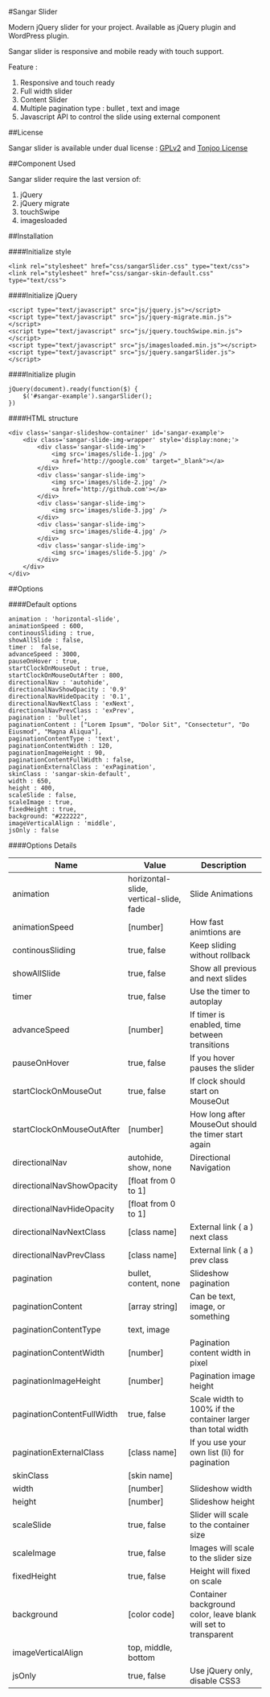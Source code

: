 #Sangar Slider

Modern jQuery slider for your project. Available as jQuery plugin and WordPress plugin.

Sangar slider is responsive and mobile ready with touch support.

Feature :

1. Responsive and touch ready
2. Full width slider
3. Content Slider
4. Multiple pagination type : bullet , text and image
5. Javascript API to control the slide using external component

<!--
You can try the slider here :

**[Example Page](sample-standart-pagination.html)**
-->

##License

Sangar slider is available under dual license : [GPLv2](http://www.gnu.org/licenses/gpl-2.0.html) and [Tonjoo License](#)  

##Component Used

Sangar slider require the last version of:

1. jQuery
2. jQuery migrate
3. touchSwipe
4. imagesloaded

##Installation

####Initialize style

```
<link rel="stylesheet" href="css/sangarSlider.css" type="text/css">
<link rel="stylesheet" href="css/sangar-skin-default.css" type="text/css">
```

####Initialize jQuery

```
<script type="text/javascript" src="js/jquery.js"></script>
<script type="text/javascript" src="js/jquery-migrate.min.js"></script>
<script type="text/javascript" src="js/jquery.touchSwipe.min.js"></script>
<script type="text/javascript" src="js/imagesloaded.min.js"></script>
<script type="text/javascript" src="js/jquery.sangarSlider.js"></script>
```

####Initialize plugin

```
jQuery(document).ready(function($) {
    $('#sangar-example').sangarSlider();
})	
```

####HTML structure

```
<div class='sangar-slideshow-container' id='sangar-example'>
	<div class='sangar-slide-img-wrapper' style='display:none;'>
        <div class='sangar-slide-img'>
            <img src='images/slide-1.jpg' />
            <a href='http://google.com' target="_blank"></a>
        </div>
        <div class='sangar-slide-img'>
            <img src='images/slide-2.jpg' />
            <a href='http://github.com'></a>
        </div>
        <div class='sangar-slide-img'>
        	<img src='images/slide-3.jpg' />
		</div>
        <div class='sangar-slide-img'>
        	<img src='images/slide-4.jpg' />
		</div>
        <div class='sangar-slide-img'>
        	<img src='images/slide-5.jpg' />
		</div>
    </div>
</div>
```

##Options

####Default options

```
animation : 'horizontal-slide',
animationSpeed : 600,
continousSliding : true,
showAllSlide : false,
timer :  false,
advanceSpeed : 3000,
pauseOnHover : true,
startClockOnMouseOut : true,
startClockOnMouseOutAfter : 800,
directionalNav : 'autohide',
directionalNavShowOpacity : '0.9'
directionalNavHideOpacity : '0.1',
directionalNavNextClass : 'exNext',
directionalNavPrevClass : 'exPrev',
pagination : 'bullet',
paginationContent : ["Lorem Ipsum", "Dolor Sit", "Consectetur", "Do Eiusmod", "Magna Aliqua"],
paginationContentType : 'text',
paginationContentWidth : 120,
paginationImageHeight : 90,
paginationContentFullWidth : false,
paginationExternalClass : 'exPagination',
skinClass : 'sangar-skin-default',
width : 650,
height : 400,
scaleSlide : false,
scaleImage : true,
fixedHeight : true,
background: "#222222",
imageVerticalAlign : 'middle',
jsOnly : false
```

####Options Details

| Name | Value | Description |
|--------|--------|--------|
|animation|horizontal-slide, vertical-slide, fade|Slide Animations|
|animationSpeed|[number]|How fast animtions are|
|continousSliding|true, false|Keep sliding without rollback|
|showAllSlide|true, false|Show all previous and next slides|
|timer|true, false|Use the timer to autoplay|
|advanceSpeed|[number]|If timer is enabled, time between transitions|
|pauseOnHover|true, false|If you hover pauses the slider|
|startClockOnMouseOut|true, false|If clock should start on MouseOut|
|startClockOnMouseOutAfter|[number]|How long after MouseOut should the timer start again|
|directionalNav|autohide, show, none|Directional Navigation|
|directionalNavShowOpacity|[float from 0 to 1]| |
|directionalNavHideOpacity|[float from 0 to 1]| |
|directionalNavNextClass|[class name]|External link ( a ) next class|
|directionalNavPrevClass|[class name]|External link ( a ) prev class|
|pagination|bullet, content, none|Slideshow pagination|
|paginationContent|[array string]|Can be text, image, or something|
|paginationContentType|text, image| |
|paginationContentWidth|[number]|Pagination content width in pixel|
|paginationImageHeight|[number]|Pagination image height|
|paginationContentFullWidth|true, false|Scale width to 100% if the container larger than total width|
|paginationExternalClass|[class name]|If you use your own list (li) for pagination|
|skinClass|[skin name]| |
|width|[number]|Slideshow width|
|height|[number]|Slideshow height|
|scaleSlide|true, false|Slider will scale to the container size|
|scaleImage|true, false|Images will scale to the slider size|
|fixedHeight|true, false|Height will fixed on scale|
|background|[color code]|Container background color, leave blank will set to transparent|
|imageVerticalAlign|top, middle, bottom| |
|jsOnly|true, false|Use jQuery only, disable CSS3|



